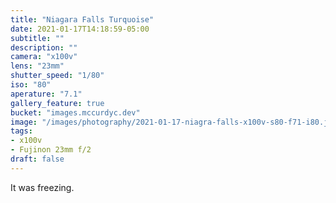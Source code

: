 ```yaml
---
title: "Niagara Falls Turquoise"
date: 2021-01-17T14:18:59-05:00
subtitle: ""
description: ""
camera: "x100v"
lens: "23mm"
shutter_speed: "1/80"
iso: "80"
aperature: "7.1"
gallery_feature: true
bucket: "images.mccurdyc.dev"
image: "/images/photography/2021-01-17-niagra-falls-x100v-s80-f71-i80.jpg"
tags:
- x100v
- Fujinon 23mm f/2
draft: false
---
```


It was freezing.
